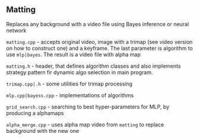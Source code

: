 ## Matting

Replaces any background with a video file using Bayes inference or neural network

`matting.cpp` - accepts original video, image with a trimap (see video version on how to construct one) and a keyframe. The last parameter is algorithm to use `mlp|bayes`. The result is a video file with alpha map

`matting.h` - header, that defines algorithm classes and also implements strategy pattern fir dynamic algo selection in main program. 

`trimap.cpp|.h` - some utilities for trimap processing

`mlp.cpp|bayess.cpp` - implementations of algorithms

`grid_search.cpp` - searching to best hyper-parameters for MLP, by producing a alphamaps

`alpha_merge.cpp` - uses alpha map video from `matting` to replace background with the new one



